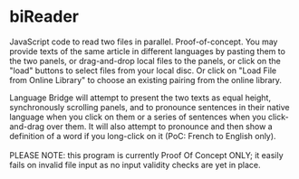 # biReader
JavaScript code to read two files in parallel.  Proof-of-concept.
You may provide texts of the same article in different languages by pasting them
        to the two panels, or drag-and-drop local files to the panels, or click on the "load"
        buttons to select files from your local disc. Or click on "Load File from Online Library" to
        choose an existing pairing from the online library.

Language Bridge will attempt to present the two texts
        as equal height, synchronously scrolling panels, and to pronounce sentences
        in their native language
        when you click on them or a series of sentences when you click-and-drag over them.
        It will also attempt to pronounce and then show a definition of a word if you long-click on it (PoC:
        French to English only).
        <br><br>
        PLEASE NOTE: this program is currently Proof Of Concept ONLY; it easily fails on invalid file
        input as no input validity checks are yet in place.
